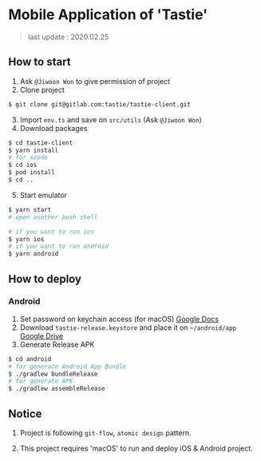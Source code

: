 # Mobile Application of 'Tastie'

> last update : 2020.02.25

## How to start

1. Ask `@Jiwoon Won` to give permission of project
2. Clone project

```bash
$ git clone git@gitlab.com:tastie/tastie-client.git
```

3. Import `env.ts` and save on `src/utils` (Ask `@Jiwoon Won`)
4. Download packages

```bash
$ cd tastie-client
$ yarn install
# for xcode
$ cd ios
$ pod install
$ cd ..
```

5. Start emulator

```bash
$ yarn start
# open another bash shell

# if you want to run ios
$ yarn ios
# if you want to run android
$ yarn android
```

## How to deploy

### Android

1. Set password on keychain access (for macOS) [Google Docs](https://docs.google.com/document/d/1mx7DgIPbfvOTDKyMyQ2hBDUfcssO3wagtNzMwWqQ7oc/edit#)
2. Download `tastie-release.keystore` and place it on `~/android/app` [Google Drive](https://drive.google.com/drive/u/0/folders/1FtT6fO7f0NCUO48vvVGaSEFQhemA1XgJ)
3. Generate Release APK

```bash
$ cd android
# for generate Android App Bundle
$ ./gradlew bundleRelease
# for generate APK
$ ./gradlew assembleRelease
```

## Notice

1. Project is following `git-flow`, `atomic design` pattern.

2. This project requires 'macOS' to run and deploy iOS & Android project.
